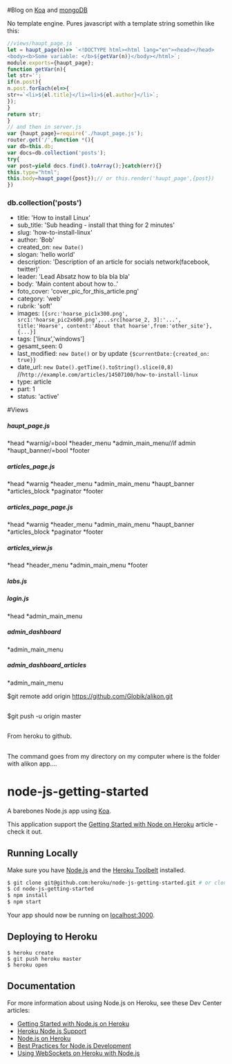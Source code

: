 
#Blog on [Koa](http://koajs.com/) and [mongoDB](https://www.mongodb.org)

No template engine. Pures javascript with a template string somethin like this:

```javascript
//views/haupt_page.js
let = haupt_page(n)=> `<!DOCTYPE html><html lang="en"><head></head>
<body><b>Some variable: </b>${getVar(n)}</body></html>`;
module.exports={haupt_page};
function getVar(n){
let str='';
if(n.post){
n.post.forEach(el=>{
str+=`<li>${el.title}</li><li>${el.author}</li>`;
});
}
return str;
}
// and then in server.js
var {haupt_page}=require('./haupt_page.js');
router.get('/',function *(){
var db=this.db;
var docs=db.collection('posts');
try{
var post=yield docs.find().toArray();}catch(err){}
this.type="html";
this.body=haupt_page({post});// or this.render('haupt_page',{post})
})
```

### db.collection('posts')

* title:         'How to install Linux'
* sub_title:     'Sub heading - install that thing for 2 minutes'
* slug:          'how-to-install-linux'
* author:        'Bob'
* created_on:     `new Date()`
* slogan:        'hello world'
* description:   'Description of an article for socials network(facebook, twitter)'
* leader:        'Lead Absatz how to bla bla bla'
* body:          'Main content about how to..'
* foto_cover:    'cover_pic_for_this_article.png'
* category:      'web'
* rubrik:        'soft'
* images:        `[{src:'hoarse_pic1x300.png', src1:'hoarse_pic2x600.png',...src[hoarse_2, 3]:'...', title:'Hoarse', content:'About that hoarse',from:'other_site'},{...}]`
* tags:          ['linux','windows'\]
* gesamt_seen:   0
* last_modified: `new Date()` or by update `{$currentDate:{created_on: true}}`
* date_url:      `new Date().getTime().toString().slice(0,8)` //`http://example.com/articles/14507100/how-to-install-linux`
* type:          article
* part:          1
* status:        'active'

#Views

##### haupt_page.js

*head
*warnig/=bool
*header_menu
*admin_main_menu//if admin
*haupt_banner/=bool
*footer

##### articles_page.js

*head
*warnig
*header_menu
*admin_main_menu
*haupt_banner
*articles_block
*paginator
*footer

##### articles_page_page.js

*head
*warnig
*header_menu
*admin_main_menu
*haupt_banner
*articles_block
*paginator
*footer

##### articles_view.js

*head
*header_menu
*admin_main_menu
*footer

##### labs.js

##### login.js

*head
*admin_main_menu

##### admin_dashboard
*admin_main_menu

##### admin_dashboard_articles

*admin_main_menu

$git remote add origin https://github.com/Globik/alikon.git
##
$git push -u origin master
##
From heroku to github.
##
The command goes from my directory on my computer where is the folder with alikon app....

# node-js-getting-started

A barebones Node.js app using [Koa](http://koajs.com/).

This application support the [Getting Started with Node on Heroku](https://devcenter.heroku.com/articles/getting-started-with-nodejs) article - check it out.

## Running Locally

Make sure you have [Node.js](http://nodejs.org/) and the [Heroku Toolbelt](https://toolbelt.heroku.com/) installed.

```sh
$ git clone git@github.com:heroku/node-js-getting-started.git # or clone your own fork
$ cd node-js-getting-started
$ npm install
$ npm start
```

Your app should now be running on [localhost:3000](http://127.0.0.1:3000/).

## Deploying to Heroku

```
$ heroku create
$ git push heroku master
$ heroku open
```

## Documentation

For more information about using Node.js on Heroku, see these Dev Center articles:

- [Getting Started with Node.js on Heroku](https://devcenter.heroku.com/articles/getting-started-with-nodejs)
- [Heroku Node.js Support](https://devcenter.heroku.com/articles/nodejs-support)
- [Node.js on Heroku](https://devcenter.heroku.com/categories/nodejs)
- [Best Practices for Node.js Development](https://devcenter.heroku.com/articles/node-best-practices)
- [Using WebSockets on Heroku with Node.js](https://devcenter.heroku.com/articles/node-websockets)
